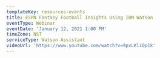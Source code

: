 ```yaml
---
templateKey: resources-events
title: ESPN Fantasy Football Insights Using IBM Watson
eventType: Webinar
eventDate: 'January 12, 2021 1:00 PM'
timeZone: NST
serviceType: Watson Assistant
videoUrl: 'https://www.youtube.com/watch?v=9pvLKliQp1k'
---
```


